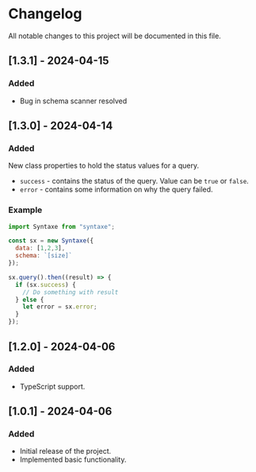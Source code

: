 # Changelog

All notable changes to this project will be documented in this file.

## [1.3.1] - 2024-04-15

### Added

- Bug in schema scanner resolved

## [1.3.0] - 2024-04-14

### Added

New class properties to hold the status values for a query.
- `success` - contains the status of the query. Value can be `true` or `false`.
- `error` - contains some information on why the query failed.

### Example
```js
import Syntaxe from "syntaxe";

const sx = new Syntaxe({
  data: [1,2,3],
  schema: `[size]`
});

sx.query().then((result) => {
  if (sx.success) {
    // Do something with result
  } else {
    let error = sx.error;
  }
});
```

## [1.2.0] - 2024-04-06

### Added

- TypeScript support.

## [1.0.1] - 2024-04-06

### Added

- Initial release of the project.
- Implemented basic functionality.
